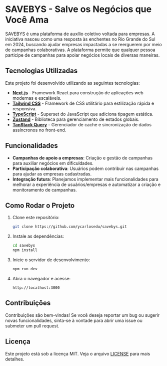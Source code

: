 # SAVEBYS - Salve os Negócios que Você Ama

SAVEBYS é uma plataforma de auxílio coletivo voltada para empresas. A iniciativa nasceu como uma resposta às enchentes no Rio Grande do Sul em 2024, buscando ajudar empresas impactadas a se reerguerem por meio de campanhas colaborativas. A plataforma permite que qualquer pessoa participe de campanhas para apoiar negócios locais de diversas maneiras.

## Tecnologias Utilizadas

Este projeto foi desenvolvido utilizando as seguintes tecnologias:

- **[Next.js](https://nextjs.org/)** - Framework React para construção de aplicações web modernas e escaláveis.
- **[Tailwind CSS](https://tailwindcss.com/)** - Framework de CSS utilitário para estilização rápida e responsiva.
- **[TypeScript](https://www.typescriptlang.org/)** - Superset do JavaScript que adiciona tipagem estática.
- **[Zustand](https://github.com/pmndrs/zustand)** - Biblioteca para gerenciamento de estados globais.
- **[TanStack Query](https://tanstack.com/query/latest)** - Gerenciador de cache e sincronização de dados assíncronos no front-end.

## Funcionalidades

- **Campanhas de apoio a empresas**: Criação e gestão de campanhas para auxiliar negócios em dificuldades.
- **Participação colaborativa**: Usuários podem contribuir nas campanhas para ajudar as empresas cadastradas.
- **Integração futura**: Planejamos implementar mais funcionalidades para melhorar a experiência de usuários/empresas e automatizar a criação e monitoramento de campanhas.

## Como Rodar o Projeto

1. Clone este repositório:

   ```bash
   git clone https://github.com/ycarlosedu/savebys.git
   ```

2. Instale as dependências:

   ```bash
   cd savebys
   npm install
   ```

3. Inicie o servidor de desenvolvimento:

   ```bash
   npm run dev
   ```

4. Abra o navegador e acesse:
   ```
   http://localhost:3000
   ```

## Contribuições

Contribuições são bem-vindas! Se você deseja reportar um bug ou sugerir novas funcionalidades, sinta-se à vontade para abrir uma issue ou submeter um pull request.

## Licença

Este projeto está sob a licença MIT. Veja o arquivo [LICENSE](./LICENSE) para mais detalhes.
